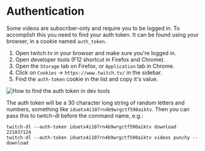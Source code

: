 Authentication
==============

Some videos are subscriber-only and require you to be logged in. To accomplish
this you need to find your auth token. It can be found using your browser, in a
cookie named `auth_token`.

1. Open twitch.tv in your browser and make sure you're logged in.
2. Open developer tools (F12 shortcut in Firefox and Chrome).
3. Open the `Storage` tab on Firefox, or `Application` tab in Chrome.
4. Click on `Cookies` → `https://www.twitch.tv/` in the sidebar.
5. Find the `auth-token` cookie in the list and copy it's value.

![How to find the auth token in dev tools](./auth_token.png)

The auth token will be a 30 character long string of random letters and numbers,
something like `iduetx4i107rn4b9wrgctf590aiktv`. Then you can pass this to
twitch-dl before the command name, e.g.:

```
twitch-dl --auth-token iduetx4i107rn4b9wrgctf590aiktv download 221837124
twitch-dl --auth-token iduetx4i107rn4b9wrgctf590aiktv videos punchy --download
```
